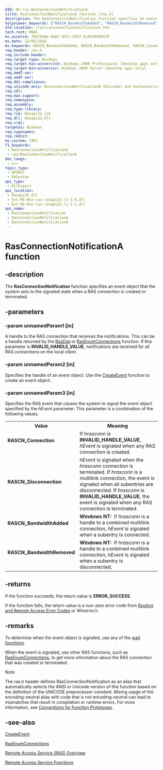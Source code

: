 ```yaml
---
UID: NF:ras.RasConnectionNotificationA
title: RasConnectionNotificationA function (ras.h)
description: The RasConnectionNotification function specifies an event object that the system sets to the signaled state when a RAS connection is created or terminated. (ANSI)
helpviewer_keywords: ["RASCN_BandwidthAdded", "RASCN_BandwidthRemoved", "RASCN_Connection", "RASCN_Disconnection", "RasConnectionNotificationA", "ras/RasConnectionNotificationA"]
old-location: rras\rasconnectionnotification.htm
tech.root: RRAS
ms.assetid: 7bbf928e-9b62-44fc-9d57-6c80f89865f0
ms.date: 12/05/2018
ms.keywords: RASCN_BandwidthAdded, RASCN_BandwidthRemoved, RASCN_Connection, RASCN_Disconnection, RasConnectionNotification, RasConnectionNotification function [RAS], RasConnectionNotificationA, RasConnectionNotificationW, _ras_rasconnectionnotification, ras/RasConnectionNotification, ras/RasConnectionNotificationA, ras/RasConnectionNotificationW, rras.rasconnectionnotification
req.header: ras.h
req.include-header: 
req.target-type: Windows
req.target-min-winverclnt: Windows 2000 Professional [desktop apps only]
req.target-min-winversvr: Windows 2000 Server [desktop apps only]
req.kmdf-ver: 
req.umdf-ver: 
req.ddi-compliance: 
req.unicode-ansi: RasConnectionNotificationW (Unicode) and RasConnectionNotificationA (ANSI)
req.idl: 
req.max-support: 
req.namespace: 
req.assembly: 
req.type-library: 
req.lib: Rasapi32.lib
req.dll: Rasapi32.dll
req.irql: 
targetos: Windows
req.typenames: 
req.redist: 
ms.custom: 19H1
f1_keywords:
 - RasConnectionNotificationA
 - ras/RasConnectionNotificationA
dev_langs:
 - c++
topic_type:
 - APIRef
 - kbSyntax
api_type:
 - DllExport
api_location:
 - Rasapi32.dll
 - Ext-MS-Win-ras-rasapi32-l1-1-0.dll
 - Ext-MS-Win-ras-rasapi32-l1-1-1.dll
api_name:
 - RasConnectionNotification
 - RasConnectionNotificationA
 - RasConnectionNotificationW
---
```


# RasConnectionNotificationA function


## -description

The 
<b>RasConnectionNotification</b> function specifies an event object that the system sets to the signaled state when a RAS connection is created or terminated.

## -parameters

### -param unnamedParam1 [in]

A handle to the RAS connection that receives the notifications. This can be a handle returned by the 
<a href="/windows/desktop/api/ras/nf-ras-rasdiala">RasDial</a> or 
<a href="/windows/desktop/api/ras/nf-ras-rasenumconnectionsa">RasEnumConnections</a> function. If this parameter is <b>INVALID_HANDLE_VALUE</b>, notifications are received for all RAS connections on the local client.

### -param unnamedParam2 [in]

Specifies the handle of an event object. Use the 
<a href="/windows/desktop/api/synchapi/nf-synchapi-createeventa">CreateEvent</a> function to create an event object.

### -param unnamedParam3 [in]

Specifies the RAS event that causes the system to signal the event object specified by the <i>hEvent</i> parameter. This parameter is a combination of the following values. 



<table>
<tr>
<th>Value</th>
<th>Meaning</th>
</tr>
<tr>
<td width="40%"><a id="RASCN_Connection"></a><a id="rascn_connection"></a><a id="RASCN_CONNECTION"></a><dl>
<dt><b>RASCN_Connection</b></dt>
</dl>
</td>
<td width="60%">
If <i>hrasconn</i> is <b>INVALID_HANDLE_VALUE</b>, <i>hEvent</i> is signaled when any RAS connection is created.

</td>
</tr>
<tr>
<td width="40%"><a id="RASCN_Disconnection"></a><a id="rascn_disconnection"></a><a id="RASCN_DISCONNECTION"></a><dl>
<dt><b>RASCN_Disconnection</b></dt>
</dl>
</td>
<td width="60%">
<i>hEvent</i> is signaled when the <i>hrasconn</i> connection is terminated. If <i>hrasconn</i> is a multilink connection, the event is signaled when all subentries are disconnected. If <i>hrasconn</i> is <b>INVALID_HANDLE_VALUE</b>, the event is signaled when any RAS connection is terminated.

</td>
</tr>
<tr>
<td width="40%"><a id="RASCN_BandwidthAdded"></a><a id="rascn_bandwidthadded"></a><a id="RASCN_BANDWIDTHADDED"></a><dl>
<dt><b>RASCN_BandwidthAdded</b></dt>
</dl>
</td>
<td width="60%">
<b>Windows NT:  </b>If <i>hrasconn</i> is a handle to a combined multilink connection, <i>hEvent</i> is signaled when a subentry is connected.

</td>
</tr>
<tr>
<td width="40%"><a id="RASCN_BandwidthRemoved"></a><a id="rascn_bandwidthremoved"></a><a id="RASCN_BANDWIDTHREMOVED"></a><dl>
<dt><b>RASCN_BandwidthRemoved</b></dt>
</dl>
</td>
<td width="60%">
<b>Windows NT:  </b>If <i>hrasconn</i> is a handle to a combined multilink connection, <i>hEvent</i> is signaled when a subentry is disconnected.

</td>
</tr>
</table>

## -returns

If the function succeeds, the return value is <b>ERROR_SUCCESS</b>.

If the function fails, the return value is a non-zero error code from <a href="/windows/desktop/RRAS/routing-and-remote-access-error-codes">Routing and Remote Access Error Codes</a> or Winerror.h.

## -remarks

To determine when the event object is signaled, use any of the 
<a href="/windows/desktop/Sync/wait-functions">wait functions</a>.

When the event is signaled, use other RAS functions, such as 
<a href="/windows/desktop/api/ras/nf-ras-rasenumconnectionsa">RasEnumConnections</a>, to get more information about the RAS connection that was created or terminated.





> [!NOTE]
> The ras.h header defines RasConnectionNotification as an alias that automatically selects the ANSI or Unicode version of this function based on the definition of the UNICODE preprocessor constant. Mixing usage of the encoding-neutral alias with code that is not encoding-neutral can lead to mismatches that result in compilation or runtime errors. For more information, see [Conventions for Function Prototypes](/windows/win32/intl/conventions-for-function-prototypes).

## -see-also

<a href="/windows/desktop/api/synchapi/nf-synchapi-createeventa">CreateEvent</a>



<a href="/windows/desktop/api/ras/nf-ras-rasenumconnectionsa">RasEnumConnections</a>



<a href="/windows/desktop/RRAS/about-remote-access-service">Remote Access Service (RAS) Overview</a>



<a href="/windows/desktop/RRAS/remote-access-service-functions">Remote Access Service Functions</a>
